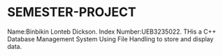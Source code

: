 # SEMESTER-PROJECT
Name:Binbikin Lonteb Dickson.
Index Number:UEB3235022.
THis a C++ Database Management System Using File Handling to store and display data.
